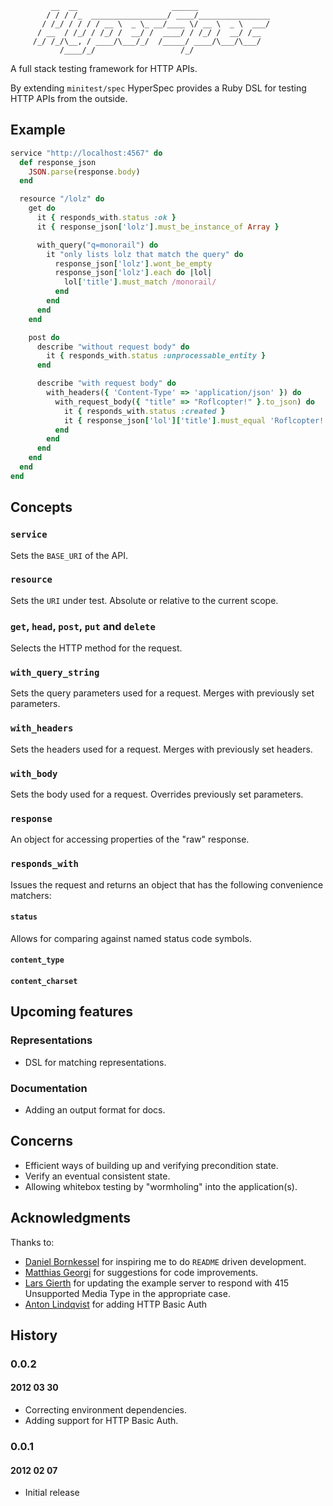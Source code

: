              __  __                     ______
            / / / /_  _________________/ ____/________________
           / /_/ / / / / __ \  _ \_ __/____ \/ __ \  _ \  ___/
          / __  / /_/ / /_/ /  __/ /  ____/ / /_/ /  __/ /__
         /_/ /_/\__, / ____/\___/_/  /_____/ ____/\___/\___/
               /____/_/                   /_/

A full stack testing framework for HTTP APIs.

By extending `minitest/spec` HyperSpec provides a Ruby DSL for testing
HTTP APIs from the outside.

## Example

```ruby
service "http://localhost:4567" do
  def response_json
    JSON.parse(response.body)
  end

  resource "/lolz" do
    get do
      it { responds_with.status :ok }
      it { response_json['lolz'].must_be_instance_of Array }

      with_query("q=monorail") do
        it "only lists lolz that match the query" do
          response_json['lolz'].wont_be_empty
          response_json['lolz'].each do |lol|
            lol['title'].must_match /monorail/
          end
        end
      end
    end

    post do
      describe "without request body" do
        it { responds_with.status :unprocessable_entity }
      end

      describe "with request body" do
        with_headers({ 'Content-Type' => 'application/json' }) do
          with_request_body({ "title" => "Roflcopter!" }.to_json) do
            it { responds_with.status :created }
            it { response_json['lol']['title'].must_equal 'Roflcopter!' }
          end
        end
      end
    end
  end
end
```

## Concepts

### `service`

Sets the `BASE_URI` of the API.

### `resource`

Sets the `URI` under test. Absolute or relative to the current scope.

### `get`, `head`, `post`, `put` and `delete`

Selects the HTTP method for the request.

### `with_query_string`

Sets the query parameters used for a request. Merges with previously set parameters.

### `with_headers`

Sets the headers used for a request. Merges with previously set headers.

### `with_body`

Sets the body used for a request. Overrides previously set parameters.

### `response`

An object for accessing properties of the "raw" response.

### `responds_with`

Issues the request and returns an object that has the following convenience matchers:

#### `status`

Allows for comparing against named status code symbols.

#### `content_type`

#### `content_charset`

## Upcoming features

### Representations

- DSL for matching representations.

### Documentation

- Adding an output format for docs.

## Concerns

- Efficient ways of building up and verifying precondition state.
- Verify an eventual consistent state.
- Allowing whitebox testing by "wormholing" into the application(s).

## Acknowledgments

Thanks to:

- [Daniel Bornkessel](https://github.com/kesselborn) for inspiring me to do `README` driven development.
- [Matthias Georgi](https://github.com/georgi) for suggestions for code improvements.
- [Lars Gierth](https://github.com/lgierth) for updating the example server to respond with 415 Unsupported Media Type in the appropriate case.
- [Anton Lindqvist](https://github.com/mptre) for adding HTTP Basic Auth

## History

### 0.0.2

#### 2012 03 30

- Correcting environment dependencies.
- Adding support for HTTP Basic Auth.

### 0.0.1

#### 2012 02 07

- Initial release
